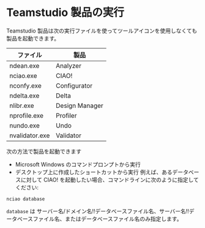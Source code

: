 # Teamstudio 製品の実行

Teamstudio  製品は次の実行ファイルを使ってツールアイコンを使用しなくても製品を起動できます。

| ファイル | 製品 |
| --- | --- |
| ndean.exe	| Analyzer |
| nciao.exe | CIAO! |
| nconfy.exe | Configurator |
| ndelta.exe | Delta |
| nlibr.exe	| Design Manager |
| nprofile.exe | Profiler |
| nundo.exe | Undo |
| nvalidator.exe | Validator |

次の方法で製品を起動できます

* Microsoft Windows のコマンドプロンプトから実行
* デスクトップ上に作成したショートカットから実行
例えば、あるデータベースに対して CIAO! を起動したい場合、コマンドラインに次のように指定してください:
```
nciao database
```

`database` は サーバー名/ドメイン名!!データベースファイル名、サーバー名!!データベースファイル名、またはデータベースファイル名のみ指定します。